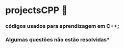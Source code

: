 # projectsCPP 🍎
### códigos usados para aprendizagem em C++; 
### Algumas questões não estão resolvidas*
